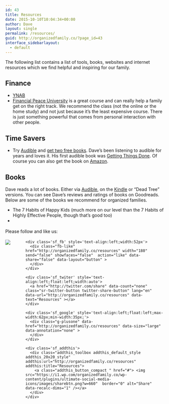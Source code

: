 ```yaml
---
id: 43
title: Resources
date: 2015-10-10T10:04:34+00:00
author: Dave
layout: single
permalink: /resources/
guid: http://organizedfamily.co/?page_id=43
interface_sidebarlayout:
  - default
---
```

The following list contains a list of tools, books, websites and internet resources which we find helpful and inspiring for our family.

## Finance

  * [YNAB](https://www.youneedabudget.com/)
  * [Financial Peace University](http://www.daveramsey.com/fpu) is a great course and can really help a family get on the right track. We recommend the class (not the online or the home study) and not just because it&#8217;s the least expensive course. There is just something powerful that comes from personal interaction with other people.

## Time Savers

  * Try [Audible](http://www.audible.com/) and [get two free books](http://www.amazon.com/Audible-Free-Trial-Digital-Membership/dp/B00NB86OYE/?ref_=assoc_tag_ph_1422899139880&_encoding=UTF8&camp=1789&creative=9325&linkCode=pf4&tag=digitalbias-20&linkId=W55TCNYK4KW7KYK4). Dave&#8217;s been listening to audible for years and loves it. His first audible book was [Getting Things Done](http://www.amazon.com/gp/product/B00OH7C0DW/ref=as_li_tl?ie=UTF8&camp=1789&creative=9325&creativeASIN=B00OH7C0DW&linkCode=as2&tag=digitalbias-20&linkId=Z4IPXGK7MF2POKM7). Of course you can also get the book on [Amazon](http://www.amazon.com/gp/product/0143126563/ref=as_li_tl?ie=UTF8&camp=1789&creative=9325&creativeASIN=0143126563&linkCode=as2&tag=digitalbias-20&linkId=UXPHXTPRJV3SVFY6).

## Books

Dave reads a lot of books. Either via [Audible](http://www.audible.com/), on the [Kindle](http://www.amazon.com/associates/AppDownload/?ref_=assoc_tag_ph_1402131685749&_encoding=UTF8&camp=1789&creative=9325&linkCode=pf4&program=1&tag=digitalbias-20&linkId=7MZS2NK56NTTFIEA) or &#8220;Dead Tree&#8221; versions. You can see Dave&#8217;s reviews and ratings of books on Goodreads. Below are some of the books we recommend for organized families.

  * The 7 Habits of Happy Kids (much more on our level than the 7 Habits of Highly Effective People, though that&#8217;s good too)
  * 

<div class='sfsi_Sicons' style='width: 100%; display: inline-block; vertical-align: middle; text-align:left'>
  <div style='margin:0px 8px 0px 0px; line-height: 24px'>
    <span>Please follow and like us:</span>
  </div>
  
  <div class='sfsi_socialwpr'>
    <div class='sf_subscrbe' style='text-align:left;float:left;width:64px'>
      <a href="http://www.specificfeeds.com/widget/emailsubscribe/MTc5ODgx/OA==/" target="_blank"><img src="https://i2.wp.com/organizedfamily.co/wp-content/plugins/ultimate-social-media-icons/images/follow_subscribe.png?w=660" data-recalc-dims="1" /></a>
    </div>
    
    <div class='sf_fb' style='text-align:left;width:52px'>
      <div class="fb-like" href="http://organizedfamily.co/resources" width="180" send="false" showfaces="false"  action="like" data-share="false" data-layout="button" >
      </div>
    </div>
    
    <div class='sf_twiter' style='text-align:left;float:left;width:auto'>
      <a href="http://twitter.com/share" data-count="none" class="sr-twitter-button twitter-share-button" lang="en" data-url="http://organizedfamily.co/resources" data-text="Resources" ></a>
    </div>
    
    <div class='sf_google' style='text-align:left;float:left;max-width:62px;min-width:35px;'>
      <div class="g-plusone" data-href="http://organizedfamily.co/resources" data-size="large" data-annotation="none" >
      </div>
    </div>
    
    <div class='sf_addthis'>
      <div class="addthis_toolbox addthis_default_style addthis_20x20_style" addthis:url="http://organizedfamily.co/resources" addthis:title="Resources">
        <a class="addthis_button_compact " href="#"> <img src="https://i1.wp.com/organizedfamily.co/wp-content/plugins/ultimate-social-media-icons/images/sharebtn.png?w=660"  border="0" alt="Share" data-recalc-dims="1" /></a>
      </div>
    </div>
  </div>
</div>